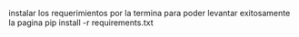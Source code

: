 instalar los requerimientos por la termina para poder levantar exitosamente la pagina
pip install -r requirements.txt   

